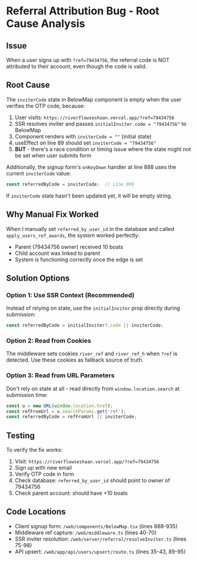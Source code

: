 # Referral Attribution Bug - Root Cause Analysis

## Issue
When a user signs up with `?ref=79434756`, the referral code is NOT attributed to their account, even though the code is valid.

## Root Cause
The `inviterCode` state in BelowMap component is empty when the user verifies the OTP code, because:

1. User visits: `https://riverflowseshaan.vercel.app/?ref=79434756`
2. SSR resolves inviter and passes `initialInviter.code = "79434756"` to BelowMap
3. Component renders with `inviterCode = ""` (initial state)
4. useEffect on line 89 should set `inviterCode = "79434756"`
5. **BUT** - there's a race condition or timing issue where the state might not be set when user submits form

Additionally, the signup form's `onKeyDown` handler at line 888 uses the current `inviterCode` value:
```typescript
const referredByCode = inviterCode;  // Line 899
```

If `inviterCode` state hasn't been updated yet, it will be empty string.

## Why Manual Fix Worked
When I manually set `referred_by_user_id` in the database and called `apply_users_ref_awards`, the system worked perfectly:
- Parent (79434756 owner) received 10 boats
- Child account was linked to parent
- System is functioning correctly once the edge is set

## Solution Options

### Option 1: Use SSR Context (Recommended)
Instead of relying on state, use the `initialInviter` prop directly during submission:
```typescript
const referredByCode = initialInviter?.code || inviterCode;
```

### Option 2: Read from Cookies
The middleware sets cookies `river_ref` and `river_ref_h` when `?ref` is detected.
Use these cookies as fallback source of truth.

### Option 3: Read from URL Parameters
Don't rely on state at all - read directly from `window.location.search` at submission time:
```typescript
const u = new URL(window.location.href);
const refFromUrl = u.searchParams.get('ref');
const referredByCode = refFromUrl || inviterCode;
```

## Testing
To verify the fix works:
1. Visit: `https://riverflowseshaan.vercel.app/?ref=79434756`
2. Sign up with new email
3. Verify OTP code in form
4. Check database: `referred_by_user_id` should point to owner of 79434756
5. Check parent account: should have +10 boats

## Code Locations
- Client signup form: `/web/components/BelowMap.tsx` (lines 888-935)
- Middleware ref capture: `/web/middleware.ts` (lines 40-70)
- SSR inviter resolution: `/web/server/referral/resolveInviter.ts` (lines 75-98)
- API upsert: `/web/app/api/users/upsert/route.ts` (lines 35-43, 89-95)
